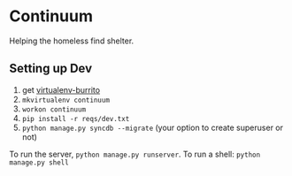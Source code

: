 # Continuum

Helping the homeless find shelter.

## Setting up Dev

 1. get [virtualenv-burrito](https://github.com/brainsik/virtualenv-burrito)
 2. `mkvirtualenv continuum`
 3. `workon continuum`
 4. `pip install -r reqs/dev.txt`
 5. `python manage.py syncdb --migrate` (your option to create superuser or not)

To run the server, `python manage.py runserver`. To run a shell: `python manage.py shell`
